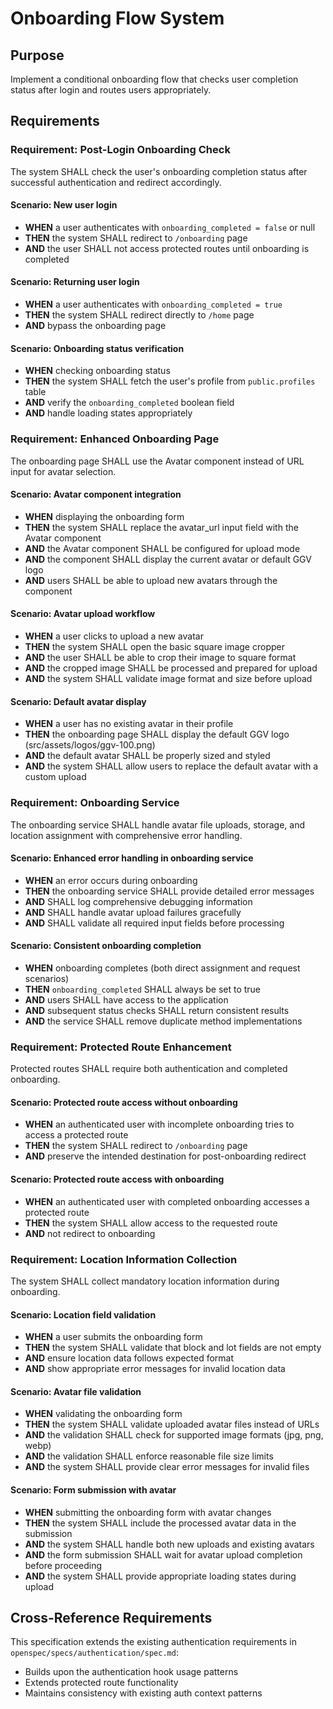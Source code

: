 # Onboarding Flow System

## Purpose
Implement a conditional onboarding flow that checks user completion status after login and routes users appropriately.
## Requirements
### Requirement: Post-Login Onboarding Check
The system SHALL check the user's onboarding completion status after successful authentication and redirect accordingly.

#### Scenario: New user login
- **WHEN** a user authenticates with `onboarding_completed = false` or null
- **THEN** the system SHALL redirect to `/onboarding` page
- **AND** the user SHALL not access protected routes until onboarding is completed

#### Scenario: Returning user login
- **WHEN** a user authenticates with `onboarding_completed = true`
- **THEN** the system SHALL redirect directly to `/home` page
- **AND** bypass the onboarding page

#### Scenario: Onboarding status verification
- **WHEN** checking onboarding status
- **THEN** the system SHALL fetch the user's profile from `public.profiles` table
- **AND** verify the `onboarding_completed` boolean field
- **AND** handle loading states appropriately

### Requirement: Enhanced Onboarding Page
The onboarding page SHALL use the Avatar component instead of URL input for avatar selection.

#### Scenario: Avatar component integration
- **WHEN** displaying the onboarding form
- **THEN** the system SHALL replace the avatar_url input field with the Avatar component
- **AND** the Avatar component SHALL be configured for upload mode
- **AND** the component SHALL display the current avatar or default GGV logo
- **AND** users SHALL be able to upload new avatars through the component

#### Scenario: Avatar upload workflow
- **WHEN** a user clicks to upload a new avatar
- **THEN** the system SHALL open the basic square image cropper
- **AND** the user SHALL be able to crop their image to square format
- **AND** the cropped image SHALL be processed and prepared for upload
- **AND** the system SHALL validate image format and size before upload

#### Scenario: Default avatar display
- **WHEN** a user has no existing avatar in their profile
- **THEN** the onboarding page SHALL display the default GGV logo (src/assets/logos/ggv-100.png)
- **AND** the default avatar SHALL be properly sized and styled
- **AND** the system SHALL allow users to replace the default avatar with a custom upload

### Requirement: Onboarding Service
The onboarding service SHALL handle avatar file uploads, storage, and location assignment with comprehensive error handling.

#### Scenario: Enhanced error handling in onboarding service
- **WHEN** an error occurs during onboarding
- **THEN** the onboarding service SHALL provide detailed error messages
- **AND** SHALL log comprehensive debugging information
- **AND** SHALL handle avatar upload failures gracefully
- **AND** SHALL validate all required input fields before processing

#### Scenario: Consistent onboarding completion
- **WHEN** onboarding completes (both direct assignment and request scenarios)
- **THEN** `onboarding_completed` SHALL always be set to true
- **AND** users SHALL have access to the application
- **AND** subsequent status checks SHALL return consistent results
- **AND** the service SHALL remove duplicate method implementations

### Requirement: Protected Route Enhancement
Protected routes SHALL require both authentication and completed onboarding.

#### Scenario: Protected route access without onboarding
- **WHEN** an authenticated user with incomplete onboarding tries to access a protected route
- **THEN** the system SHALL redirect to `/onboarding` page
- **AND** preserve the intended destination for post-onboarding redirect

#### Scenario: Protected route access with onboarding
- **WHEN** an authenticated user with completed onboarding accesses a protected route
- **THEN** the system SHALL allow access to the requested route
- **AND** not redirect to onboarding

### Requirement: Location Information Collection
The system SHALL collect mandatory location information during onboarding.

#### Scenario: Location field validation
- **WHEN** a user submits the onboarding form
- **THEN** the system SHALL validate that block and lot fields are not empty
- **AND** ensure location data follows expected format
- **AND** show appropriate error messages for invalid location data

#### Scenario: Avatar file validation
- **WHEN** validating the onboarding form
- **THEN** the system SHALL validate uploaded avatar files instead of URLs
- **AND** the validation SHALL check for supported image formats (jpg, png, webp)
- **AND** the validation SHALL enforce reasonable file size limits
- **AND** the system SHALL provide clear error messages for invalid files

#### Scenario: Form submission with avatar
- **WHEN** submitting the onboarding form with avatar changes
- **THEN** the system SHALL include the processed avatar data in the submission
- **AND** the system SHALL handle both new uploads and existing avatars
- **AND** the form submission SHALL wait for avatar upload completion before proceeding
- **AND** the system SHALL provide appropriate loading states during upload

## Cross-Reference Requirements

This specification extends the existing authentication requirements in `openspec/specs/authentication/spec.md`:
- Builds upon the authentication hook usage patterns
- Extends protected route functionality
- Maintains consistency with existing auth context patterns